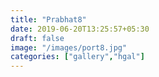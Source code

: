```yaml
---
title: "Prabhat8"
date: 2019-06-20T13:25:57+05:30
draft: false
image: "/images/port8.jpg"
categories: ["gallery","hgal"]
---
```


